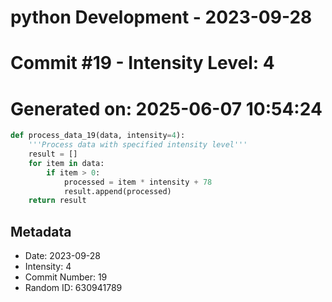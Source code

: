 ﻿# python Development - 2023-09-28
# Commit #19 - Intensity Level: 4
# Generated on: 2025-06-07 10:54:24
```python
def process_data_19(data, intensity=4):
    '''Process data with specified intensity level'''
    result = []
    for item in data:
        if item > 0:
            processed = item * intensity + 78
            result.append(processed)
    return result
```
## Metadata
- Date: 2023-09-28
- Intensity: 4
- Commit Number: 19
- Random ID: 630941789
